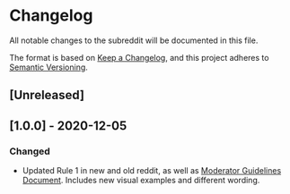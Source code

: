 # Changelog
All notable changes to the subreddit will be documented in this file.

The format is based on [Keep a Changelog](https://keepachangelog.com/en/1.0.0/),
and this project adheres to [Semantic Versioning](https://semver.org/spec/v2.0.0.html).

## [Unreleased]

## [1.0.0] - 2020-12-05

### Changed
- Updated Rule 1 in new and old reddit, as well as [Moderator Guidelines Document](https://docs.google.com/document/d/1I2vB7NCiUU_POFkqJVkG6i15tKrEeXeQKH8w5vTMMLQ/edit?usp=sharing). Includes new visual examples and different wording.
